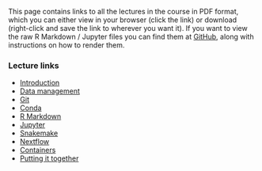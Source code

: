 This page contains links to all the lectures in the course in PDF format, which
you can either view in your browser (click the link) or download (right-click
and save the link to wherever you want it). If you want to view the raw R
Markdown / Jupyter files you can find them at [GitHub](https://github.com/NBISweden/workshop-reproducible-research/tree/GITHUB_BRANCH/lectures),
along with instructions on how to render them.

### Lecture links

* [Introduction](https://raw.githubusercontent.com/NBISweden/workshop-reproducible-research/GITHUB_BRANCH/lectures/introduction/introduction.pdf)
* [Data management](https://raw.githubusercontent.com/NBISweden/workshop-reproducible-research/GITHUB_BRANCH/lectures/data-management/data-management.pdf)
* [Git](https://raw.githubusercontent.com/NBISweden/workshop-reproducible-research/GITHUB_BRANCH/lectures/git/git.pdf)
* [Conda](https://raw.githubusercontent.com/NBISweden/workshop-reproducible-research/GITHUB_BRANCH/lectures/conda/conda.pdf)
* [R Markdown](https://raw.githubusercontent.com/NBISweden/workshop-reproducible-research/GITHUB_BRANCH/lectures/rmarkdown/rmarkdown.pdf)
* [Jupyter](https://github.com/NBISweden/workshop-reproducible-research/blob/lecture-test/lectures/jupyter/jupyter.ipynb)
* [Snakemake](https://raw.githubusercontent.com/NBISweden/workshop-reproducible-research/GITHUB_BRANCH/lectures/snakemake/snakemake.pdf)
* [Nextflow](https://raw.githubusercontent.com/NBISweden/workshop-reproducible-research/GITHUB_BRANCH/lectures/nextflow/nextflow.pdf)
* [Containers](https://raw.githubusercontent.com/NBISweden/workshop-reproducible-research/GITHUB_BRANCH/lectures/containers/containers.pdf)
* [Putting it together](https://raw.githubusercontent.com/NBISweden/workshop-reproducible-research/GITHUB_BRANCH/lectures/putting-it-together/putting-it-together.pdf)
